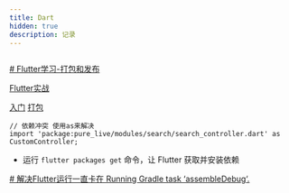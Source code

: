 ```yaml
---
title: Dart
hidden: true
description: 记录
---
```





```

```


[# Flutter学习-打包和发布](https://blog.csdn.net/yong_19930826/article/details/122249934?spm=1001.2101.3001.6650.1&utm_medium=distribute.pc_relevant.none-task-blog-2%7Edefault%7ECTRLIST%7ERate-1-122249934-blog-108727289.235%5Ev38%5Epc_relevant_sort_base2&depth_1-utm_source=distribute.pc_relevant.none-task-blog-2%7Edefault%7ECTRLIST%7ERate-1-122249934-blog-108727289.235%5Ev38%5Epc_relevant_sort_base2&utm_relevant_index=2)

[Flutter实战](https://book.flutterchina.club/chapter1/mobile_development_intro.html#_1-1-1-%E5%8E%9F%E7%94%9F%E5%BC%80%E5%8F%91%E4%B8%8E%E8%B7%A8%E5%B9%B3%E5%8F%B0%E6%8A%80%E6%9C%AF)

[入门](https://blog.csdn.net/duoduo_11011/article/details/125776650)
[打包](https://blog.csdn.net/duoduo_11011/article/details/125988124)

```
// 依赖冲突 使用as来解决
import 'package:pure_live/modules/search/search_controller.dart' as CustomController;

```

- 运行 `flutter packages get` 命令，让 Flutter 获取并安装依赖

[# 解决Flutter运行一直卡在 Running Gradle task ‘assembleDebug‘.](https://blog.csdn.net/zhangyiminsunshine/article/details/111137877?spm=1001.2101.3001.6650.5&utm_medium=distribute.pc_relevant.none-task-blog-2%7Edefault%7ECTRLIST%7ERate-5-111137877-blog-128835228.235%5Ev38%5Epc_relevant_sort_base2&depth_1-utm_source=distribute.pc_relevant.none-task-blog-2%7Edefault%7ECTRLIST%7ERate-5-111137877-blog-128835228.235%5Ev38%5Epc_relevant_sort_base2&utm_relevant_index=6)